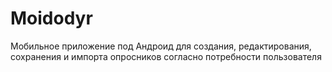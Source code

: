 # Moidodyr
Мобильное приложение под Андроид для создания, редактирования, сохранения и импорта опросников согласно потребности пользователя
